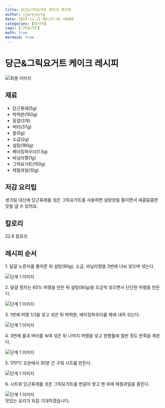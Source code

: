 ```yaml
---
title: 당근&그릭요거트 케이크 레시피
author: jjprojectg
date: 2023-11-11 00:27:42 +0000
categories: [레시피]
tags: [그릭요거트]
math: true
mermaid: true
---
```

<meta name="og:type" content="website"/>
<meta charset="UTF-8"/>
<div class="header">
  <h1>당근&그릭요거트 케이크 레시피</h1>
</div>

<div class="container my-4">
  <div class="row">
    <div class="col-12 col-md-6">
      <div class="recipe-image">
        <img src="http://www.foodsafetykorea.go.kr/uploadimg/cook/10_01109_2.png" class="step-image" alt="최종 이미지"/>
      </div>
    </div>
    <div class="col-12 col-md-6">
      <div class="ingredients">
        <h2>재료</h2>
        <ul class="card">
          <li> 당근퓨레(5g) </li>
          <li>  박력분(150g) </li>
          <li>  달걀(3개) </li>
          <li> 버터(37g) </li>
          <li>  꿀(5g) </li>
          <li>  소금(2g) </li>
          <li>  설탕(180g) </li>
          <li> 베이킹파우더(1.5g) </li>
          <li>  바닐라향(1g) </li>
          <li> 그릭요거트(150g) </li>
          <li>  제철과일(10g) </li>
</ul>
      </div>
    </div>
    <div class="col-12 col-md-6">
      <div class="ingredients">
        <h2>저감 요리팁</h2>
        <div class="card"> 
          <p>
            생크림 대신에 당근퓨레를 섞은 그릭요거트를 사용하면 설탕양을 줄이면서 새콤달콤한 맛을 낼 수 있어요.
          </p>
        </div>
      </div>
      <div class="ingredients">
        <h2>칼로리</h2>
        <div class="card"> 
          <p>
            22.8 칼로리
          </p>
        </div>
      </div>
    </div>
  </div>

  <h2 class="my-4">레시피 순서</h2>
  <div class="card recipe-card">
    <div class="card-body recipe-step">
      <p class="card-text step-description">1. 달걀 노른자를 풀어준 뒤 설탕(90g), 소금, 바닐라향을 3번에 나눠 넣으며 섞는다.</p>
      <img src="http://www.foodsafetykorea.go.kr/uploadimg/cook/20_01109_1.JPG" alt="단계 1 이미지" class="step-image"/>
    </div>
  </div>
  <div class="card recipe-card">
    <div class="card-body recipe-step">
      <p class="card-text step-description">2. 달걀 흰자는 60% 머랭을 만든 뒤 설탕(90g)을 조금씩 넣으면서 단단한 머랭을 만든다.</p>
      <img src="http://www.foodsafetykorea.go.kr/uploadimg/cook/20_01109_2.JPG" alt="단계 1 이미지" class="step-image"/>
    </div>
  </div>
  <div class="card recipe-card">
    <div class="card-body recipe-step">
      <p class="card-text step-description">3. 1번에 머랭 1/3을 넣고 섞은 뒤 박력분, 베이킹파우더를 체에 내려 섞는다.</p>
      <img src="http://www.foodsafetykorea.go.kr/uploadimg/cook/20_01109_3.JPG" alt="단계 1 이미지" class="step-image"/>
    </div>
  </div>
  <div class="card recipe-card">
    <div class="card-body recipe-step">
      <p class="card-text step-description">4. 3번에 꿀과 버터를 녹여 섞은 뒤 나머지 머랭을 넣고 원형틀에 절반 정도 반죽을 채운다.</p>
      <img src="http://www.foodsafetykorea.go.kr/uploadimg/cook/20_01109_4.JPG" alt="단계 1 이미지" class="step-image"/>
    </div>
  </div>
  <div class="card recipe-card">
    <div class="card-body recipe-step">
      <p class="card-text step-description">5. 170℃ 오븐에서 30분 간 구워 시트를 만든다.</p>
      <img src="http://www.foodsafetykorea.go.kr/uploadimg/cook/20_01109_5.JPG" alt="단계 1 이미지" class="step-image"/>
    </div>
  </div>
  <div class="card recipe-card">
    <div class="card-body recipe-step">
      <p class="card-text step-description">6. 시트와 당근퓨레를 섞은 그릭요거트를 번갈아 쌓고 맨 위에 제철과일을 올린다.</p>
      <img src="http://www.foodsafetykorea.go.kr/uploadimg/cook/20_01109_6.JPG" alt="단계 1 이미지" class="step-image"/>
    </div>
  </div>

</div>
맛있는 요리가 되길 기대하겠습니다.
